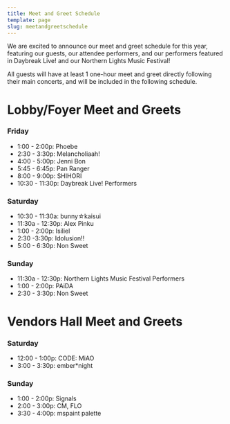 ```yaml
---
title: Meet and Greet Schedule
template: page
slug: meetandgreetschedule
---
```

W﻿e are excited to announce our meet and greet schedule for this year, featuring our guests, our attendee performers, and our performers featured in Daybreak Live! and our Northern Lights Music Festival!

A﻿ll guests will have at least 1 one-hour meet and greet directly following their main concerts, and will be included in the following schedule.

# Lobby/Foyer Meet and Greets

### ﻿Friday

* 1﻿:00 - 2:00p: Phoebe
* 2﻿:30 - 3:30p: Melancholiaah!
* 4﻿:00 - 5:00p: Jenni Bon
* 5﻿:45 - 6:45p: Pan Ranger
* 8﻿:00 - 9:00p: SHIHORI
* 1﻿0:30 - 11:30p: Daybreak Live! Performers

### Saturday

* 1﻿0:30 - 11:30a: bunny☆kaisui
* 1﻿1:30a - 12:30p: Alex Pinku
* 1﻿:00 - 2:00p: Isiliel
* 2﻿:30 -3:30p: Idolusion!!
* 5﻿:00 - 6:30p: Non Sweet

### S﻿unday

* 1﻿1:30a - 12:30p: Northern Lights Music Festival Performers
* 1﻿:00 - 2:00p: PAiDA
* 2:30 - 3:30p: Non Sweet



# V﻿endors Hall Meet and Greets

### Saturday

* 1﻿2:00 - 1:00p: CODE: MiAO
* 3﻿:00 - 3:30p: ember*night

### S﻿unday

* 1﻿:00 - 2:00p: Signals
* 2﻿:00 - 3:00p: CM, FLO
* 3﻿:30 - 4:00p: mspaint palette